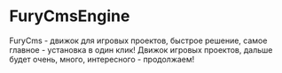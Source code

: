 # FuryCmsEngine
FuryCms - движок для игровых проектов, быстрое решение, самое главное - установка в один клик!
Движок игровых проектов, дальше будет очень, много, интересного - продолжаем!
